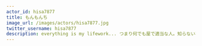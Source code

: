 ```yaml
---
actor_id: hisa7877
title: もんもんち
image_url: /images/actors/hisa7877.jpg
twitter_username: hisa7877
description: everything is my lifework... つまり何でも屋で適当な人。知らない事に首突っ込むのが好きです。 Handle monchi もんもんち steam hisa7877
---
```

